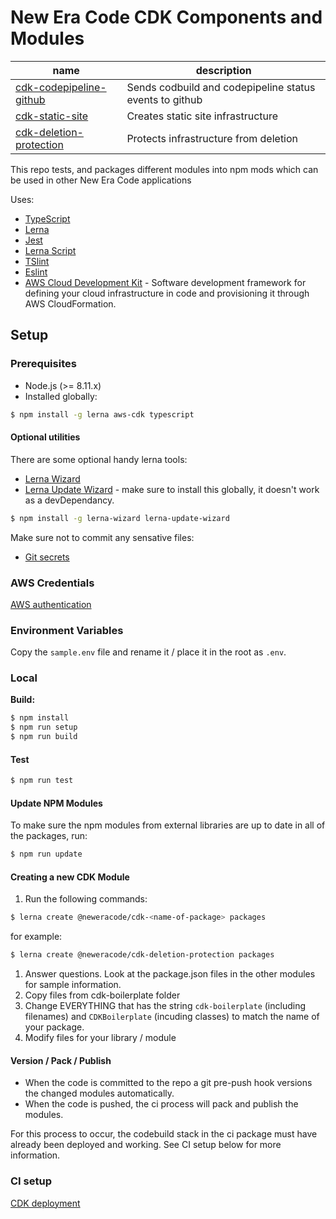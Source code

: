 # New Era Code CDK Components and Modules

<!-- ![Build Status](https://codebuild.us-east-2.amazonaws.com/badges?uuid=eyJlbmNyeXB0ZWREYXRhIjoiVlo4VDRoMmNvZzJ4NkliN3ZaN3J6YlBrKzJMdzNQalljTG9qNGZRODd1dmxMN0E0cEtJMU1vU254cCtHZXlGWnkvZERnQTRxd0FYTkE0NGlwcEZITW4wPSIsIml2UGFyYW1ldGVyU3BlYyI6IlNLTTFpRVhaazd4TGJiL28iLCJtYXRlcmlhbFNldFNlcmlhbCI6MX0%3D&branch=master) -->

| name                                                                  | description                                             |
| --------------------------------------------------------------------- | ------------------------------------------------------- |
| [cdk-codepipeline-github](packages/cdk-codepipeline-github/README.md) | Sends codbuild and codepipeline status events to github |
| [cdk-static-site](packages/cdk-static-site/README.md)                 | Creates static site infrastructure                      |
| [cdk-deletion-protection](packages/cdk-deletion-protection/README.md) | Protects infrastructure from deletion                   |

This repo tests, and packages different modules into npm mods which can be used in other New Era Code applications

Uses:

- [TypeScript](https://www.typescriptlang.org/)
- [Lerna](https://lerna.js.org/)
- [Jest](https://jestjs.io/)
- [Lerna Script](https://github.com/wix/lerna-script)
- [TSlint](https://palantir.github.io/tslint/)
- [Eslint](https://eslint.org)
- [AWS Cloud Development Kit](https://docs.aws.amazon.com/cdk/latest/guide/home.html) - Software development framework for defining your cloud infrastructure in code and provisioning it through AWS CloudFormation.

## Setup

### Prerequisites

- Node.js (>= 8.11.x)
- Installed globally:

```bash
$ npm install -g lerna aws-cdk typescript
```

#### Optional utilities

There are some optional handy lerna tools:

- [Lerna Wizard](https://github.com/webuniverseio/lerna-wizard)
- [Lerna Update Wizard](https://github.com/Anifacted/lerna-update-wizard) - make sure to install this globally, it doesn't work as a devDependancy.

```bash
$ npm install -g lerna-wizard lerna-update-wizard
```

Make sure not to commit any sensative files:

- [Git secrets](https://github.com/awslabs/git-secrets)

### AWS Credentials

[AWS authentication](docs/aws.md)

### Environment Variables

Copy the `sample.env` file and rename it / place it in the root as `.env`.

### Local

**Build:**

```bash
$ npm install
$ npm run setup
$ npm run build
```

#### Test

```bash
$ npm run test
```

#### Update NPM Modules

To make sure the npm modules from external libraries
are up to date in all of the packages, run:

```bash
$ npm run update
```

#### Creating a new CDK Module

1. Run the following commands:

```bash
$ lerna create @neweracode/cdk-<name-of-package> packages
```
for example:

```bash
$ lerna create @neweracode/cdk-deletion-protection packages
```

1. Answer questions. Look at the package.json files in the other modules for sample information.
2. Copy files from cdk-boilerplate folder
3. Change EVERYTHING that has the string `cdk-boilerplate` (including filenames) and `CDKBoilerplate` (incuding classes) to match the name of your package.
4. Modify files for your library / module

#### Version / Pack / Publish

- When the code is committed to the repo a git pre-push hook versions the changed modules automatically.
- When the code is pushed, the ci process will pack and publish the modules.

For this process to occur, the codebuild stack in the ci package must have already been deployed and working. See CI setup below for more information.

### CI setup

[CDK deployment](docs/cdk.md)
